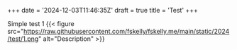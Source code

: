 +++
date = '2024-12-03T11:46:35Z'
draft = true
title = 'Test'
+++

Simple test 1
{{< figure src="https://raw.githubusercontent.com/fskelly/fskelly.me/main/static/2024/test/1.png" alt="Description" >}}
<!-- {{< figure src="https://raw.githubusercontent.com/fskelly/fskelly.me/main/static/2024/test/1.png" alt="Description" >}} -->
